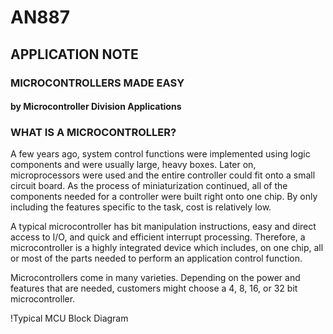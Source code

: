 # AN887
## APPLICATION NOTE

### MICROCONTROLLERS MADE EASY
#### by Microcontroller Division Applications

### WHAT IS A MICROCONTROLLER?
A few years ago, system control functions were implemented using logic components and were usually large, heavy boxes. Later on, microprocessors were used and the entire controller could fit onto a small circuit board. As the process of miniaturization continued, all of the components needed for a controller were built right onto one chip. By only including the features specific to the task, cost is relatively low.

A typical microcontroller has bit manipulation instructions, easy and direct access to I/O, and quick and efficient interrupt processing. Therefore, a microcontroller is a highly integrated device which includes, on one chip, all or most of the parts needed to perform an application control function.

Microcontrollers come in many varieties. Depending on the power and features that are needed, customers might choose a 4, 8, 16, or 32 bit microcontroller.

!Typical MCU Block Diagram